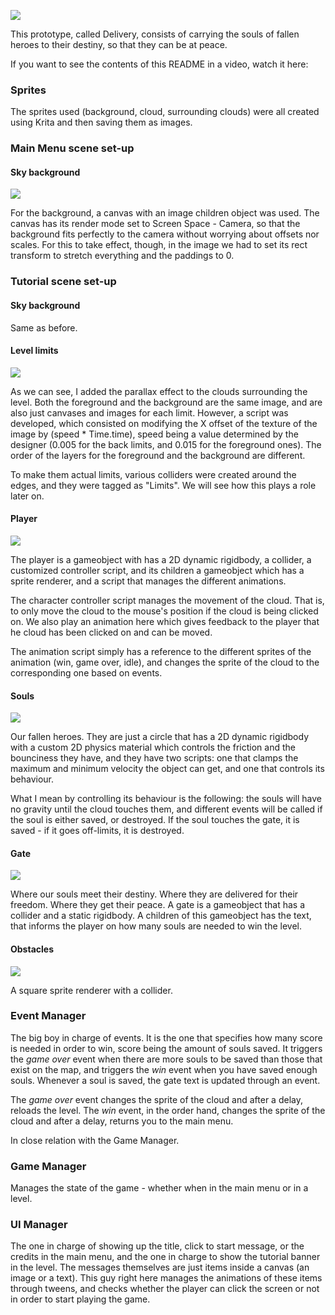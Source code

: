 ![](/img/mainmenu.png)

This prototype, called Delivery, consists of carrying the souls of fallen heroes to their destiny, so that they can be at peace. 

If you want to see the contents of this README in a video, watch it here:

### Sprites

The sprites used (background, cloud, surrounding clouds) were all created using Krita and then saving them as images.

### Main Menu scene set-up

#### Sky background

![](/img/skybackground.png)

For the background, a canvas with an image children object was used. The canvas has its render mode set to Screen Space - Camera, so that the background fits perfectly to the camera without worrying about offsets nor scales. For this to take effect, though, in the image we had to set its rect transform to stretch everything and the paddings to 0.

### Tutorial scene set-up

#### Sky background

Same as before.

#### Level limits

![](/img/levellimits.png)

As we can see, I added the parallax effect to the clouds surrounding the level. Both the foreground and the background are the same image, and are also just canvases and images for each limit. However, a script was developed, which consisted on modifying the X offset of the texture of the image by (speed * Time.time), speed being a value determined by the designer (0.005 for the back limits, and 0.015 for the foreground ones). The order of the layers for the foreground and the background are different.

To make them actual limits, various colliders were created around the edges, and they were tagged as "Limits". We will see how this plays a role later on.

#### Player

![](/img/player.png)

The player is a gameobject with has a 2D dynamic rigidbody, a collider, a customized controller script, and its children a gameobject which has a sprite renderer, and a script that manages the different animations.

The character controller script manages the movement of the cloud. That is, to only move the cloud to the mouse's position if the cloud is being clicked on. We also play an animation here which gives feedback to the player that he cloud has been clicked on and can be moved.

The animation script simply has a reference to the different sprites of the animation (win, game over, idle), and changes the sprite of the cloud to the corresponding one based on events.

#### Souls

![](/img/souls.png)

Our fallen heroes. They are just a circle that has a 2D dynamic rigidbody with a custom 2D physics material which controls the friction and the bounciness they have, and they have two scripts: one that clamps the maximum and minimum velocity the object can get, and one that controls its behaviour.

What I mean by controlling its behaviour is the following: the souls will have no gravity until the cloud touches them, and different events will be called if the soul is either saved, or destroyed. If the soul touches the gate, it is saved - if it goes off-limits, it is destroyed.

#### Gate

![](/img/gate.png)

Where our souls meet their destiny. Where they are delivered for their freedom. Where they get their peace. A gate is a gameobject that has a collider and a static rigidbody. A children of this gameobject has the text, that informs the player on how many souls are needed to win the level. 

#### Obstacles

![](/img/obstacle.png)

A square sprite renderer with a collider.

### Event Manager

The big boy in charge of events. It is the one that specifies how many score is needed in order to win, score being the amount of souls saved. It triggers the _game over_ event when there are more souls to be saved than those that exist on the map, and triggers the _win_ event when you have saved enough souls. Whenever a soul is saved, the gate text is updated through an event. 

The _game over_ event changes the sprite of the cloud and after a delay, reloads the level. The _win_ event, in the order hand, changes the sprite of the cloud and after a delay, returns you to the main menu. 

In close relation with the Game Manager.

### Game Manager

Manages the state of the game - whether when in the main menu or in a level.

### UI Manager

The one in charge of showing up the title, click to start message, or the credits in the main menu, and the one in charge to show the tutorial banner in the level. The messages themselves are just items inside a canvas (an image or a text). This guy right here manages the animations of these items through tweens, and checks whether the player can click the screen or not in order to start playing the game.

